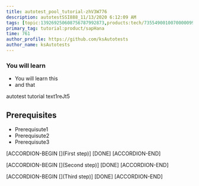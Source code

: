 ```yaml
---
title: autotest_pool_tutorial-zhV3W776
description: autotestSSI888_11/13/2020 6:12:09 AM
tags: [topic:139269250608756787992873,products:tech/73554900100700000996,tutorial:experience/advanced]
primary_tag: tutorial:product/sapHana
time: 761
author_profile: https://github.com/ksAutotests
author_name: ksAutotests
---
```

### You will learn
- You will learn this
- and that

autotest tutorial text1reJt5

## Prerequisites
- Prerequisute1
- Prerequisute2
- Prerequisute3

[ACCORDION-BEGIN [](First step)]
[DONE]
[ACCORDION-END]

[ACCORDION-BEGIN [](Second step)]
[DONE]
[ACCORDION-END]

[ACCORDION-BEGIN [](Third step)]
[DONE]
[ACCORDION-END]

